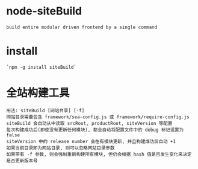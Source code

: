 # node-siteBuild
    build entire modular driven frontend by a single command

# install
    `npm -g install siteBuild`

# 全站构建工具

    用法: siteBuild [网站目录] [-f]
    网站目录需要包含 framework/sea-config.js 或 framework/require-config.js
    siteBuild 会自动从中读取 srcRoot, productRoot, siteVersion 等配置
    每次构建成功后(即使没有更新任何模块), 都会自动将配置文件中的 debug 标记设置为 false
    siteVersion 中的 release number 会在有模块更新, 并且构建成功后自动 +1
    如果当前目录即为网站目录, 则可以忽略网站目录参数
    如果带有 -f 参数, 则会强制重新构建所有模块, 但仍会根据 hash 值是否发生变化来决定是否更新版本号